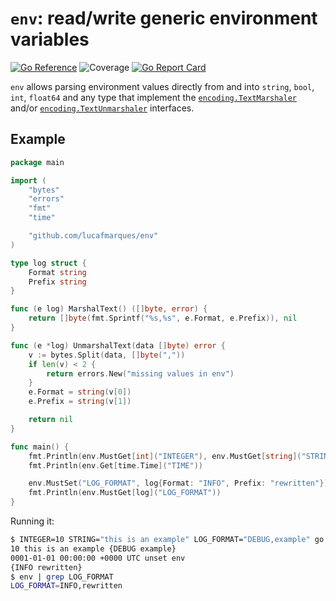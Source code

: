# `env`: read/write generic environment variables
[![Go Reference](https://pkg.go.dev/badge/github.com/lucafmarques/env.svg)](https://pkg.go.dev/github.com/lucafmarques/env)
![Coverage](https://img.shields.io/badge/coverage-100.0%25-brightgreen)
[![Go Report Card](https://goreportcard.com/badge/github.com/lucafmarques/env)](https://goreportcard.com/report/github.com/lucafmarques/env)

`env` allows parsing environment values directly from and into `string`, `bool`, `int`, `float64` and any type that implement the [`encoding.TextMarshaler`](https://pkg.go.dev/encoding#TextMarshaler) and/or [`encoding.TextUnmarshaler`](https://pkg.go.dev/encoding#TextUnmarshaler) interfaces.

## Example

```go
package main

import (
	"bytes"
	"errors"
	"fmt"
	"time"

	"github.com/lucafmarques/env"
)

type log struct {
	Format string
	Prefix string
}

func (e log) MarshalText() ([]byte, error) {
	return []byte(fmt.Sprintf("%s,%s", e.Format, e.Prefix)), nil
}

func (e *log) UnmarshalText(data []byte) error {
	v := bytes.Split(data, []byte(","))
	if len(v) < 2 {
		return errors.New("missing values in env")
	}
	e.Format = string(v[0])
	e.Prefix = string(v[1])

	return nil
}

func main() {
	fmt.Println(env.MustGet[int]("INTEGER"), env.MustGet[string]("STRING"), env.MustGet[log]("LOG_FORMAT"))
	fmt.Println(env.Get[time.Time]("TIME"))

	env.MustSet("LOG_FORMAT", log{Format: "INFO", Prefix: "rewritten"})
	fmt.Println(env.MustGet[log]("LOG_FORMAT"))
}
```

Running it:
```sh
$ INTEGER=10 STRING="this is an example" LOG_FORMAT="DEBUG,example" go run main.go
10 this is an example {DEBUG example}
0001-01-01 00:00:00 +0000 UTC unset env
{INFO rewritten}
$ env | grep LOG_FORMAT
LOG_FORMAT=INFO,rewritten
```
